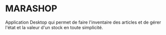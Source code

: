 # MARASHOP
Application Desktop qui permet de faire l'inventaire des articles et de gérer l'état et la valeur d'un stock en toute simplicité.
